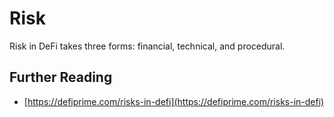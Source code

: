 # Risk

Risk in DeFi takes three forms: financial, technical, and procedural.

## Further Reading

* [https://defiprime.com/risks-in-defi](https://defiprime.com/risks-in-defi)


